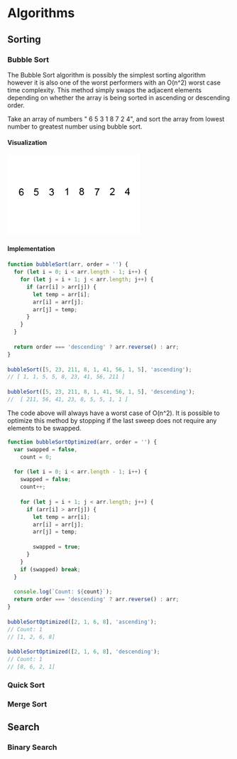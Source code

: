 # Algorithms

## Sorting

### Bubble Sort

The Bubble Sort algorithm is possibly the simplest sorting algorithm however it is also one of the worst performers with an O(n^2) worst case time complexity. This method simply swaps the adjacent elements depending on whether the array is being sorted in ascending or descending order.

Take an array of numbers " 6 5 3 1 8 7 2 4", and sort the array from lowest number to greatest number using bubble sort.

#### Visualization

![fig1](/Algorithms/images/fig1.gif)

#### Implementation

```js
function bubbleSort(arr, order = '') {
  for (let i = 0; i < arr.length - 1; i++) {
    for (let j = i + 1; j < arr.length; j++) {
      if (arr[i] > arr[j]) {
        let temp = arr[i];
        arr[i] = arr[j];
        arr[j] = temp;
      }
    }
  }

  return order === 'descending' ? arr.reverse() : arr;
}

bubbleSort([5, 23, 211, 8, 1, 41, 56, 1, 5], 'ascending');
// [ 1, 1, 5, 5, 8, 23, 41, 56, 211 ]

bubbleSort([5, 23, 211, 8, 1, 41, 56, 1, 5], 'descending');
//  [ 211, 56, 41, 23, 8, 5, 5, 1, 1 ]
```

The code above will always have a worst case of O(n^2). It is possible to optimize this method by stopping if the last sweep does not require any elements to be swapped.

```js
function bubbleSortOptimized(arr, order = '') {
  var swapped = false,
    count = 0;

  for (let i = 0; i < arr.length - 1; i++) {
    swapped = false;
    count++;

    for (let j = i + 1; j < arr.length; j++) {
      if (arr[i] > arr[j]) {
        let temp = arr[i];
        arr[i] = arr[j];
        arr[j] = temp;

        swapped = true;
      }
    }
    if (swapped) break;
  }

  console.log(`Count: ${count}`);
  return order === 'descending' ? arr.reverse() : arr;
}

bubbleSortOptimized([2, 1, 6, 8], 'ascending');
// Count: 1
// [1, 2, 6, 8]

bubbleSortOptimized([2, 1, 6, 8], 'descending');
// Count: 1
// [8, 6, 2, 1]
```

### Quick Sort

### Merge Sort

## Search

### Binary Search
